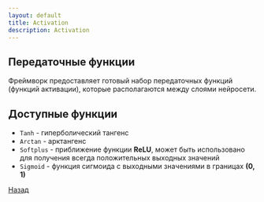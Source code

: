 ```yaml
---
layout: default
title: Activation
description: Activation
---
```


## Передаточные функции

Фреймворк предоставляет готовый набор передаточных функций (функций активации), которые располагаются между слоями нейросети.

## Доступные функции
* `Tanh` - гиперболический тангенс
* `Arctan` - арктангенс
* `Softplus` - приближение функции **ReLU**, может быть использовано для получения всегда положительных выходных значений
* `Sigmoid` - функция сигмоида с выходными значениями в границах **(0, 1)**

[Назад](./)
